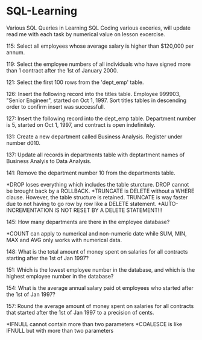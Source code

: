 # SQL-Learning
Various SQL Queries in Learning SQL
Coding various exceries, will update read me with each task by numerical value on lesson excercise.

115: Select all employees whose average salary is higher than $120,000 per annum.

119: Select the employee numbers of all individuals who have signed more than 1 contract after the 1st of January 2000.

121: Select the first 100 rows from the 'dept_emp' table. 

126: Insert the following record into the titles table. Employee 999903, "Senior Engineer", started on Oct 1, 1997. Sort titles tables in descending order to confirm insert was successfull.

127: Insert the following record into the dept_emp table. Department number is 5, started on Oct 1, 1997, and contract is open indefinitely.

131: Create a new department called Business Analysis. Register under number d010. 

137: Update all records in departments table with deptartment names of Business Analyis to Data Analysis.

141: Remove the department number 10 from the departments table.

*DROP loses everything which includes the table sturcture. DROP cannot be brought back by a ROLLBACK.
*TRUNCATE is DELETE without a WHERE clause. However, the table structure is retained. TRUNCATE is way faster due to not having to go row by row like a DELETE statement.
*AUTO-INCREMENTATION IS NOT RESET BY A DELETE STATEMENT!!!

145: How many departments are there in the employee database? 

*COUNT can apply to numerical and non-numeric date while SUM, MIN, MAX and AVG only works with numerical data.

148: What is the total amount of money spent on salaries for all contracts starting after the 1st of Jan 1997?

151: Which is the lowest employee number in the database, and which is the highest employee number in the database?

154: What is the average annual salary paid ot employees who started after the 1st of Jan 1997?

157: Round the average amount  of money spent on salaries for all contracts that started after the 1st of Jan 1997 to a precision of cents. 

*IFNULL cannot contain more than two parameters
*COALESCE is like IFNULL but with more than two parameters